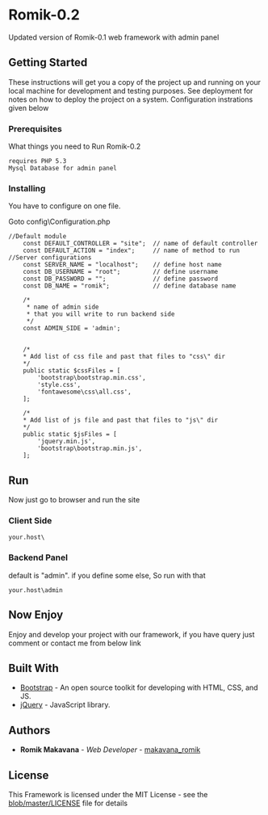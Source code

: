 # Romik-0.2

Updated version of Romik-0.1 web framework with admin panel

## Getting Started

These instructions will get you a copy of the project up and running on your local machine for development and testing purposes. See deployment for notes on how to deploy the project on a system. Configuration instrations given below

### Prerequisites

What things you need to Run Romik-0.2

```
requires PHP 5.3
Mysql Database for admin panel
```

### Installing

You have to configure on one file.

Goto config\Configuration.php

```
//Default module
    const DEFAULT_CONTROLLER = "site"; 	// name of default controller
    const DEFAULT_ACTION = "index"; 	// name of method to run
//Server configurations
    const SERVER_NAME = "localhost"; 	// define host name 
    const DB_USERNAME = "root"; 		// define username 
    const DB_PASSWORD = ""; 			// define password
    const DB_NAME = "romik"; 			// define database name

    /*
     * name of admin side
     * that you will write to run backend side
     */
    const ADMIN_SIDE = 'admin';


    /*
    * Add list of css file and past that files to "css\" dir
    */
    public static $cssFiles = [
        'bootstrap\bootstrap.min.css',
        'style.css',
        'fontawesome\css\all.css',
    ];

    /*
    * Add list of js file and past that files to "js\" dir
    */
    public static $jsFiles = [
        'jquery.min.js',
        'bootstrap\bootstrap.min.js',
    ];

```

## Run

Now just go to browser and run the site

### Client Side

```
your.host\
```

### Backend Panel

default is "admin".
if you define some else, So run with that

```
your.host\admin
```

## Now Enjoy

Enjoy and develop your project with our framework, if you have query just comment or contact me from below link

## Built With

* [Bootstrap](https://getbootstrap.com/) - An open source toolkit for developing with HTML, CSS, and JS.
* [jQuery](https://jquery.com/) - JavaScript library.

## Authors

* **Romik Makavana** - *Web Developer* - [makavana_romik](https://twitter.com/makavana_romik)

## License

This Framework is licensed under the MIT License - see the [blob/master/LICENSE](LICENSE.md) file for details
